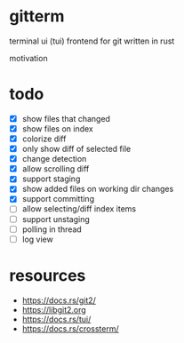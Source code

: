 # gitterm
terminal ui (tui) frontend for git written in rust

motivation

# todo

* [x] show files that changed
* [x] show files on index
* [x] colorize diff
* [x] only show diff of selected file
* [x] change detection
* [x] allow scrolling diff
* [x] support staging
* [x] show added files on working dir changes
* [x] support committing
* [ ] allow selecting/diff index items
* [ ] support unstaging
* [ ] polling in thread
* [ ] log view

# resources

* https://docs.rs/git2/
* https://libgit2.org
* https://docs.rs/tui/
* https://docs.rs/crossterm/